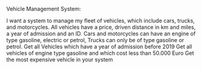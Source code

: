 Vehicle Management System:

I want a system to manage my fleet of vehicles, which include cars, trucks, and motorcycles.
All vehicles have a price, driven distance in km and miles, a year of admission and an ID.
Cars and motorcycles can have an engine of type gasoline, electric or petrol, Trucks can only be of type gasoline or petrol.
Get all Vehicles which have a year of admission before 2019
Get all vehicles of engine type gasoline and which cost less than 50.000 Euro
Get the most expensive vehicle in your system
